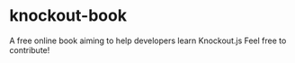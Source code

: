 # knockout-book
A free online book aiming to help developers learn Knockout.js
Feel free to contribute!
